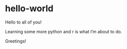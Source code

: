 # hello-world
Hello to all of you!

Learning some more python and r is what I’m about to do.

Greetings!

